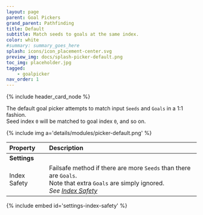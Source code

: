```yaml
---
layout: page
parent: Goal Pickers
grand_parent: Pathfinding
title: Default
subtitle: Match seeds to goals at the same index.
color: white
#summary: summary_goes_here
splash: icons/icon_placement-center.svg
preview_img: docs/splash-picker-default.png
toc_img: placeholder.jpg
tagged: 
    - goalpicker
nav_order: 1
---
```


{% include header_card_node %}

The default goal picker attempts to match input `Seeds` and `Goals` in a 1:1 fashion.  
Seed index `0` will be matched to goal index `0`, and so on.  

{% include img a='details/modules/picker-default.png' %} 

| Property       | Description          |
|:-------------|:------------------|
|**Settings**||
| Index Safety           | Failsafe method if there are more `Seeds` than there are `Goals`.<br>Note that extra `Goals` are simply ignored.<br>*See [Index Safety](#index-safety)* |

{% include embed id='settings-index-safety' %}